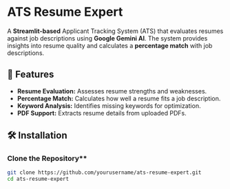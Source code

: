 # ATS Resume Expert  

A **Streamlit-based** Applicant Tracking System (ATS) that evaluates resumes against job descriptions using **Google Gemini AI**. The system provides insights into resume quality and calculates a **percentage match** with job descriptions.  

## 🚀 **Features**  
- **Resume Evaluation:** Assesses resume strengths and weaknesses.  
- **Percentage Match:** Calculates how well a resume fits a job description.  
- **Keyword Analysis:** Identifies missing keywords for optimization.  
- **PDF Support:** Extracts resume details from uploaded PDFs.  

## 🛠️ **Installation**  
###  Clone the Repository**
```sh
git clone https://github.com/yourusername/ats-resume-expert.git
cd ats-resume-expert
